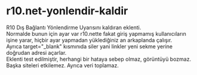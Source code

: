 # r10.net-yonlendir-kaldir
R10 Dış Bağlantı Yönlendirme Uyarısını kaldıran eklenti.<br>
Normalde bunun için ayar var r10.nette fakat giriş yapmamış kullanıcıların işine yarar, hiçbir ayar yapmadan yüklediğiniz an arkaplanda çalışır.<br>
Ayrıca target="_blank" kısmınıda siler yani linkler yeni sekme yerine doğrudan adresi açarlar.<br>
Eklenti test edilmiştir, herhangi bir hataya sebep olmaz, görüntüyü bozmaz. Başka siteleri etkilemez. Ayrıca veri toplamaz.
